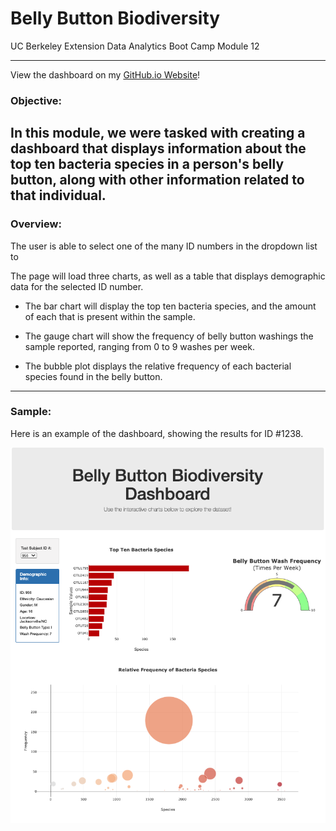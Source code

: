 # Belly Button Biodiversity

UC Berkeley Extension Data Analytics Boot Camp Module 12

---

View the dashboard on my [GitHub.io Website](https://sathvikaithala.github.io/Belly_Button_Diversity/)!

### Objective:

In this module, we were tasked with creating a dashboard that displays information about the top ten bacteria species in a person's belly button, along with other information related to that individual. 
---

### Overview:

The user is able to select one of the many ID numbers in the dropdown list to 

The page will load three charts, as well as a table that displays demographic data for the selected ID number. 

- The bar chart will display the top ten bacteria species, and the amount of each that is present within the sample.

- The gauge chart will show the frequency of belly button washings the sample reported, ranging from 0 to 9 washes per week.

- The bubble plot displays the relative frequency of each bacterial species found in the belly button. 

---

### Sample:

Here is an example of the dashboard, showing the results for ID #1238.

![ID 1238](images/sample.png)
